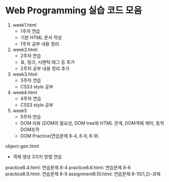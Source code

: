 # Web Programming 실습 코드 모음

1. week1.html
   - 1주차 연습
   - 기본 HTML 문서 작성
   - 1주차 공부 내용 정리
2. week2.html
   - 2주차 연습
   - 표, 링크, 시맨틱 태그 등 추가
   - 2주차 공부 내용 정리 추가
3. week3.html
   - 3주차 연습
   - CSS3 style 공부
4. week4.html
   - 4주차 연습
   - CSS3 style 공부
5. week5
   - 5주차 연습
   - DOM 리뷰 (DOM의 필요성, DOM tree와 HTML 관계, DOM객체 제어, 동적 DOM조작
   - DOM Practice(연습문제 8-4, 8-9, 8-9)


object-gen.html
- 객체 생성 3가지 방법 연습

practice8.4.html: 연습문제 8-4
practice8.6.html: 연습문제 8-6
practice8.9.html: 연습문제 8-9
assignment8.10.html: 연습문제 8-10(1,2)-과제
